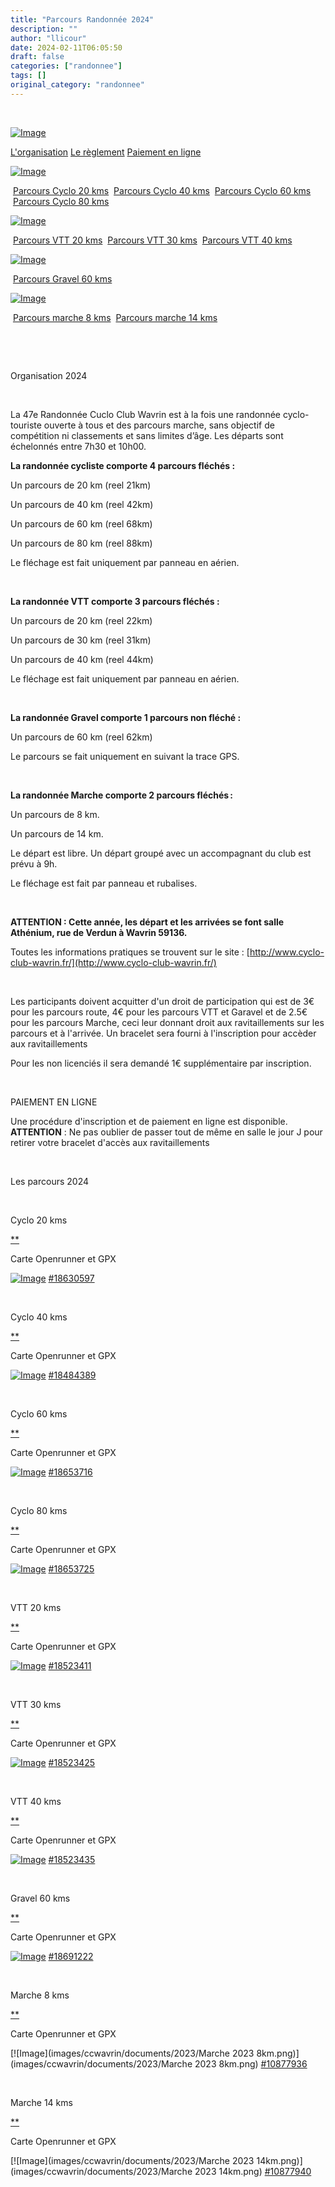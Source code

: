 ```yaml
---
title: "Parcours Randonnée 2024"
description: ""
author: "llicour"
date: 2024-02-11T06:05:50
draft: false
categories: ["randonnee"]
tags: []
original_category: "randonnee"
---
```


&nbsp;

 [![Image](images/ccwavrin/documents/2024/Images/AFFICHE_47EME_RANDO.jpg)](images/ccwavrin/documents/2024/Images/AFFICHE_47EME_RANDO.jpg)

[L'organisation](images/ccwavrin/documents/2024/PDF/Organisation.pdf)
[Le règlement](images/ccwavrin/documents/2024/PDF/Rglement_de_la_randonne.pdf)
[Paiement en ligne](#paiement)

[![Image](images/ccwavrin/documents/2024/Images/route_20-40-60-80.png)](images/ccwavrin/documents/2024/Images/route_20-40-60-80.png)

&nbsp;[Parcours Cyclo 20 kms](#CYCLO20)
&nbsp;[Parcours Cyclo 40 kms](#CYCLO40)
&nbsp;[Parcours Cyclo 60 kms](#CYCLO60)
&nbsp;[Parcours Cyclo 80 kms](#CYCLO80)

[![Image](images/ccwavrin/documents/2024/Images/vtt_20-30-40.png)](images/ccwavrin/documents/2024/Images/vtt_20-30-40.png)

&nbsp;[Parcours VTT 20 kms](#VTT20)
&nbsp;[Parcours VTT 30 kms](#VTT30)
&nbsp;[Parcours VTT 40 kms](#VTT40)

[![Image](images/ccwavrin/documents/2024/Images/gravel_62.png)](images/ccwavrin/documents/2024/Images/gravel_62.png)

&nbsp;[Parcours Gravel 60 kms](#GRAVEL60)

[![Image](https://lh3.googleusercontent.com/w0gAK4L8dcQjqgjaqywUktVns8oU7dpsa_QriXvmwWWR2edZ73_p0cAOFbmc-DzXhmeblcy7GDVBMdnrvV8LOJdx6SQCvQQ2GSFFsJ7XDBGWitPCs6lhejHccSpfOFP3L-z-_DTSXF9P3ph0RCN8RDaIUq6iDsU4Ns1hsu9qV0ddeCca5KQozQ9Or3lvOutwfe-lCPnGQmASvAqLAM_5I0Oq7_SjhR0AbbwM4xbrW3zbMXjKCdABfbVzHFVdJh5zrJ9UPMbrzrby9KE12VbITzoK1rtc0T9G083nwb_3JztMHRrsQW2bq8W-98JwalabwUVxF--eCs8qg8oJ4BqFWhs-UtvIJqZdjfcYkTdlnCqV0QlFJNEmBqST_kyJNChPEsQ2mGGrshA2kIB65OPyWHIe_seBaennB5TGmtqfDiHOuprg_dUnMaBqimO46ljG_1V_-8h04VVEOJRgGDmAGYEZnGhGOuyxtx49Os78hxY6NAPlZ4qvMkln4VogTpZ_SCXbzmQJLFiFKbRwGiPFYRDSTxJYMdFOVFoi4IzQtmSHoLrHR-nJk01D3qda4Cv4xLAZ5USEmYrA1if6o0rgDEIQLp6iQRi-vEqcruJOPj34gOMgXp8lGinxWIl_zR0PCId6XFsDQ597wM42KjXEjBz-36-lgUJubQAphj74oBmiSqlLQQ441a31HpHL7cl_44CE1tOOT_vkCe_6adkAHr4yjw=w206)](https://lh3.googleusercontent.com/w0gAK4L8dcQjqgjaqywUktVns8oU7dpsa_QriXvmwWWR2edZ73_p0cAOFbmc-DzXhmeblcy7GDVBMdnrvV8LOJdx6SQCvQQ2GSFFsJ7XDBGWitPCs6lhejHccSpfOFP3L-z-_DTSXF9P3ph0RCN8RDaIUq6iDsU4Ns1hsu9qV0ddeCca5KQozQ9Or3lvOutwfe-lCPnGQmASvAqLAM_5I0Oq7_SjhR0AbbwM4xbrW3zbMXjKCdABfbVzHFVdJh5zrJ9UPMbrzrby9KE12VbITzoK1rtc0T9G083nwb_3JztMHRrsQW2bq8W-98JwalabwUVxF--eCs8qg8oJ4BqFWhs-UtvIJqZdjfcYkTdlnCqV0QlFJNEmBqST_kyJNChPEsQ2mGGrshA2kIB65OPyWHIe_seBaennB5TGmtqfDiHOuprg_dUnMaBqimO46ljG_1V_-8h04VVEOJRgGDmAGYEZnGhGOuyxtx49Os78hxY6NAPlZ4qvMkln4VogTpZ_SCXbzmQJLFiFKbRwGiPFYRDSTxJYMdFOVFoi4IzQtmSHoLrHR-nJk01D3qda4Cv4xLAZ5USEmYrA1if6o0rgDEIQLp6iQRi-vEqcruJOPj34gOMgXp8lGinxWIl_zR0PCId6XFsDQ597wM42KjXEjBz-36-lgUJubQAphj74oBmiSqlLQQ441a31HpHL7cl_44CE1tOOT_vkCe_6adkAHr4yjw=w2304-h1308-no)

&nbsp;[Parcours marche 8 kms](#MARCHE8)
&nbsp;[Parcours marche 14 kms](#MARCHE14)

&nbsp;

&nbsp;

Organisation 2024

&nbsp;

La 47e Randonnée Cuclo Club Wavrin est à la fois une randonnée cyclo-touriste ouverte à tous et des parcours marche, sans objectif de compétition ni classements et sans limites d’âge. Les départs sont échelonnés entre 7h30 et 10h00.

**La randonnée cycliste comporte 4 parcours fléchés&nbsp;:**

Un parcours de 20 km (reel 21km)

Un parcours de 40 km (reel 42km)

Un parcours de 60 km (reel 68km)

Un parcours de 80 km (reel 88km)

Le fléchage est fait uniquement par panneau en aérien.

&nbsp;

**La randonnée VTT comporte 3 parcours fléchés&nbsp;:**

Un parcours de 20 km (reel 22km)

Un parcours de 30 km (reel 31km)

Un parcours de 40 km (reel 44km)

Le fléchage est fait uniquement par panneau en aérien.

&nbsp;

**La randonnée Gravel comporte 1 parcours non fléché :**

Un parcours de 60 km (reel 62km)

Le parcours se fait uniquement en suivant la trace GPS.

&nbsp;

**La randonnée Marche comporte 2 parcours&nbsp;fléchés :**

Un parcours de 8 km.

Un parcours de 14 km.

Le départ est libre. Un départ groupé avec un accompagnant du club est prévu à 9h.

Le fléchage est fait par panneau et rubalises.

&nbsp;

**ATTENTION : Cette année, les départ et les arrivées se font salle Athénium, rue de Verdun à Wavrin 59136.**

Toutes les informations pratiques se trouvent sur le site&nbsp;: [http://www.cyclo-club-wavrin.fr/](http://www.cyclo-club-wavrin.fr/)

&nbsp;

Les participants doivent acquitter d'un droit de participation qui est de 3€ pour les parcours route, 4€ pour les parcours VTT et Garavel et de 2.5€ pour les parcours Marche, ceci leur donnant droit aux ravitaillements sur les parcours et à l'arrivée. Un bracelet sera fourni à l'inscription pour accèder aux ravitaillements

Pour les non licenciés il sera demandé 1€ supplémentaire par inscription.

&nbsp;

PAIEMENT EN LIGNE

Une procédure d'inscription et de paiement en ligne est disponible.
 **ATTENTION** : Ne pas oublier de passer tout de même en salle le jour J pour retirer votre bracelet d'accès aux ravitaillements

&nbsp;

Les parcours 2024

&nbsp;

Cyclo 20 kms

[**](#)

Carte
Openrunner et GPX

[![Image](images/ccwavrin/documents/2024/Images/route_21.png)](images/ccwavrin/documents/2024/Images/route_21.png)
[#18630597](https://www.openrunner.com/route-details/18630597)

&nbsp;

Cyclo 40 kms

[**](#)

Carte
Openrunner et GPX

[![Image](images/ccwavrin/documents/2024/Images/route_42.png)](images/ccwavrin/documents/2024/Images/route_42.png)
[#18484389](https://www.openrunner.com/route-details/18484389)

&nbsp;

Cyclo 60 kms

[**](#)

Carte
Openrunner et GPX

[![Image](images/ccwavrin/documents/2024/Images/route_66.png)](images/ccwavrin/documents/2024/Images/route_66.png)
[#18653716](https://www.openrunner.com/route-details/18653716)

&nbsp;

Cyclo 80 kms

[**](#)

Carte
Openrunner et GPX

[![Image](images/ccwavrin/documents/2024/Images/route_86.png)](images/ccwavrin/documents/2024/Images/route_86.png)
[#18653725](https://www.openrunner.com/route-details/18653725)

&nbsp;

VTT 20 kms

[**](#)

Carte
Openrunner et GPX

[![Image](images/ccwavrin/documents/2024/Images/vtt_22.png)](images/ccwavrin/documents/2024/Images/vtt_22.png)
[#18523411](https://www.openrunner.com/route-details/18523411)

&nbsp;

VTT 30 kms

[**](#)

Carte
Openrunner et GPX

[![Image](images/ccwavrin/documents/2024/Images/vtt_31.png)](images/ccwavrin/documents/2024/Images/vtt_31.png)
[#18523425](https://www.openrunner.com/route-details/18523425)

&nbsp;

VTT 40 kms

[**](#)

Carte
Openrunner et GPX

[![Image](images/ccwavrin/documents/2024/Images/vtt_44.png)](images/ccwavrin/documents/2024/Images/vtt_44.png)
[#18523435](https://www.openrunner.com/route-details/18523435)

&nbsp;

Gravel 60 kms

[**](#)

Carte
Openrunner et GPX

[![Image](images/ccwavrin/documents/2024/Images/gravel_62.png)](images/ccwavrin/documents/2024/Images/gravel_62.png)
[#18691222](https://www.openrunner.com/route-details/18691222)

&nbsp;

Marche 8 kms

[**](#)

Carte
Openrunner et GPX

[![Image](images/ccwavrin/documents/2023/Marche 2023 8km.png)](images/ccwavrin/documents/2023/Marche 2023 8km.png)
[#10877936](https://www.openrunner.com/route-details/10877936)

&nbsp;

Marche 14 kms

[**](#)

Carte
Openrunner et GPX

[![Image](images/ccwavrin/documents/2023/Marche 2023 14km.png)](images/ccwavrin/documents/2023/Marche 2023 14km.png)
[#10877940](https://www.openrunner.com/route-details/10877940)